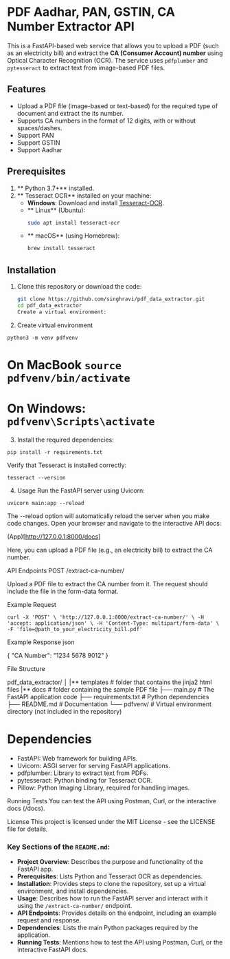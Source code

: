 # PDF Aadhar, PAN, GSTIN, CA Number Extractor API

This is a FastAPI-based web service that allows you to upload a PDF (such as an electricity bill) and extract the **CA (Consumer Account) number** using Optical Character Recognition (OCR). The service uses `pdfplumber` and `pytesseract` to extract text from image-based PDF files.

## Features

- Upload a PDF file (image-based or text-based) for the required type of document and extract the its number.
- Supports CA numbers in the format of 12 digits, with or without spaces/dashes.
- Support PAN
- Support GSTIN
- Support Aadhar

## Prerequisites

1. ** Python 3.7+** installed.
2. ** Tesseract OCR** installed on your machine:
   - **Windows**: Download and install [Tesseract-OCR](https://github.com/tesseract-ocr/tesseract/wiki).
   - ** Linux** (Ubuntu):
     ``` bash
     sudo apt install tesseract-ocr
     ```
   - ** macOS** (using Homebrew):
     ``` bash
     brew install tesseract
     ```

## Installation

1. Clone this repository or download the code:
   ``` bash
   git clone https://github.com/singhravi/pdf_data_extractor.git
   cd pdf_data_extractor
   Create a virtual environment:
   ```

2. Create virtual environment
 
`python3 -m venv pdfvenv`
# On MacBook  `source pdfvenv/bin/activate`
# On Windows: `pdfvenv\Scripts\activate`

3. Install the required dependencies:


`pip install -r requirements.txt`

Verify that Tesseract is installed correctly:

`tesseract --version`

4. Usage
Run the FastAPI server using Uvicorn:


`uvicorn main:app --reload`

The --reload option will automatically reload the server when you make code changes.
Open your browser and navigate to the interactive API docs:

(App)[http://127.0.0.1:8000/docs]

Here, you can upload a PDF file (e.g., an electricity bill) to extract the CA number.

API Endpoints
POST /extract-ca-number/

Upload a PDF file to extract the CA number from it. The request should include the file in the form-data format.

Example Request

`curl -X 'POST' \
 'http://127.0.0.1:8000/extract-ca-number/' \
 -H 'accept: application/json' \
 -H 'Content-Type: multipart/form-data' \
 -F 'file=@path_to_your_electricity_bill.pdf'`

Example Response
json

{
"CA Number": "1234 5678 9012"
}

File Structure

pdf_data_extractor/
│
|** templates # folder that contains the jinja2 html files
|** docs # folder containing the sample PDF file
├── main.py # The FastAPI application code
├── requirements.txt # Python dependencies
├── README.md # Documentation
└── pdfvenv/ # Virtual environment directory (not included in the repository)

# Dependencies
- FastAPI: Web framework for building APIs.
- Uvicorn: ASGI server for serving FastAPI applications.
- pdfplumber: Library to extract text from PDFs.
- pytesseract: Python binding for Tesseract OCR.
- Pillow: Python Imaging Library, required for handling images.

Running Tests
You can test the API using Postman, Curl, or the interactive docs (/docs).

License
This project is licensed under the MIT License - see the LICENSE file for details.


### Key Sections of the `README.md`:

- **Project Overview**: Describes the purpose and functionality of the FastAPI app.
- **Prerequisites**: Lists Python and Tesseract OCR as dependencies.
- **Installation**: Provides steps to clone the repository, set up a virtual environment, and install dependencies.
- **Usage**: Describes how to run the FastAPI server and interact with it using the `/extract-ca-number/` endpoint.
- **API Endpoints**: Provides details on the endpoint, including an example request and response.
- **Dependencies**: Lists the main Python packages required by the application.
- **Running Tests**: Mentions how to test the API using Postman, Curl, or the interactive FastAPI docs.

